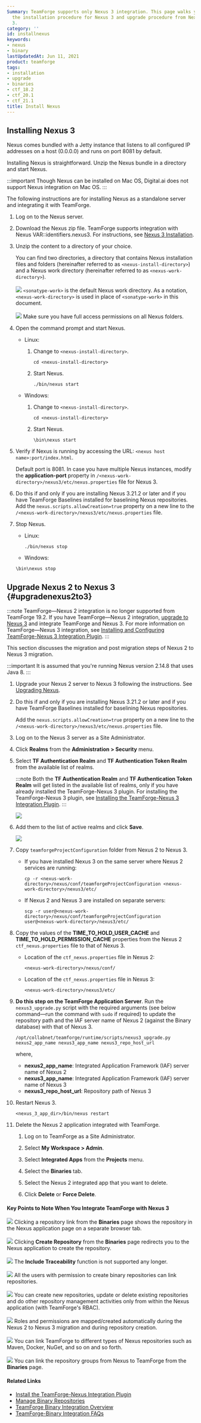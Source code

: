 ```yaml
---
Summary: TeamForge supports only Nexus 3 integration. This page walks you through
  the installation procedure for Nexus 3 and upgrade procedure from Nexus 2 to Nexus
  3.
category: ''
id: installnexus
keywords:
- nexus
- binary
lastUpdatedAt: Jun 11, 2021
product: teamforge
tags:
- installation
- upgrade
- binaries
- ctf_18.2
- ctf_20.1
- ctf_21.1
title: Install Nexus
---
```


## Installing Nexus 3

Nexus comes bundled with a Jetty instance that listens to all configured IP addresses on a host (0.0.0.0) and runs on port 8081 by default.

Installing Nexus is straightforward. Unzip the Nexus bundle in a directory and start Nexus.

:::important
Though Nexus can be installed on Mac OS, Digital.ai does not support Nexus integration on Mac OS.
:::

The following instructions are for installing Nexus as a standalone server and integrating it with TeamForge.

1. Log on to the Nexus server.
2. Download the Nexus zip file. TeamForge supports integration with Nexus VAR::identifiers.nexus3. For instructions, see [Nexus 3 Installation](https://help.sonatype.com/repomanager3/installation).
3. Unzip the content to a directory of your choice.

   You can find two directories, a directory that contains Nexus installation files and folders (hereinafter referred to as `<nexus-install-directory>`) and a Nexus work directory (hereinafter referred to as `<nexus-work-directory>`).
   <br></br>
   ![](/docs/assets/images/status-success-small.png) `<sonatype-work>` is the default Nexus work directory. As a notation, `<nexus-work-directory>` is used in place of `<sonatype-work>` in this document.<br></br>
   ![](/docs/assets/images/status-success-small.png) Make sure you have full access permissions on all Nexus folders.
4. Open the command prompt and start Nexus.
   * Linux:

     1. Change to `<nexus-install-directory>`.

        ```linux
        cd <nexus-install-directory>
        ````     
     2. Start Nexus.

        ```linux
        ./bin/nexus start
        ````
   * Windows:

     1. Change to `<nexus-install-directory>`.

        ```msdos
        cd <nexus-install-directory>
        ````    
     2.  Start Nexus.

         ```msdos
         \bin\nexus start
         ````

5. Verify if Nexus is running by accessing the URL: `<nexus host name>:port/index.html`.

   Default port is 8081. In case you have multiple Nexus instances, modify the **application-port** property in `/<nexus-work-directory>/nexus3/etc/nexus.properties` file for Nexus 3.

<!-- Artifact artf413434 : Update the nexus installation document for CTF release 20.1 -->

6. Do this if and only if you are installing Nexus 3.21.2 or later and if you have TeamForge Baselines installed for baselining Nexus repositories.
   Add the `nexus.scripts.allowCreation=true` property on a new line to the `/<nexus-work-directory>/nexus3/etc/nexus.properties` file.
   
7. Stop Nexus.
   * Linux:
     ```linux
     ./bin/nexus stop
     ````
   * Windows:
   ```msdos
   \bin\nexus stop
   ````

## Upgrade Nexus 2 to Nexus 3 {#upgradenexus2to3}

:::note
TeamForge—Nexus 2 integration is no longer supported from TeamForge 19.2. If you have TeamForge—Nexus 2 integration, [upgrade to Nexus 3](../IntegrationPages/installnexus#upgradenexus2to3) and integrate TeamForge and Nexus 3. For more information on TeamForge&mdash;Nexus 3 integration, see [Installing and Configuring TeamForge-Nexus 3 Integration Plugin](./installnexusplugin#installtfnexus3plugin).
:::

This section discusses the migration and post migration steps of Nexus 2 to Nexus 3 migration.

:::important
It is assumed that you're running Nexus version 2.14.8 that uses Java 8.
:::

1. Upgrade your Nexus 2 server to Nexus 3 following the instructions. See [Upgrading Nexus](https://help.sonatype.com/repomanager3/installation-and-upgrades/upgrading-from-nexus-repository-manager-2).
2. Do this if and only if you are installing Nexus 3.21.2 or later and if you have TeamForge Baselines installed for baselining Nexus repositories.

   Add the `nexus.scripts.allowCreation=true` property on a new line to the `/<nexus-work-directory>/nexus3/etc/nexus.properties` file.

3. Log on to the Nexus 3 server as a Site Administrator.
4. Click **Realms** from the **Administration > Security** menu.
5. Select **TF Authentication Realm** and **TF Authentication Token Realm** from the available list of realms.

   :::note
   Both the **TF Authentication Realm** and **TF Authentication Token Realm** will get listed in the available list of realms, only if you have already installed the TeamForge-Nexus 3 plugin. For installing the TeamForge-Nexus 3 plugin, see [Installing the TeamForge-Nexus 3 Integration Plugin](./installnexusplugin#installtfnexus3plugin).
   :::
   
   ![](/docs/assets/images/nexus-3-authentication.png)

6. Add them to the list of active realms and click **Save**.
   
   ![](/docs/assets/images/nexus-3-authentication-2.png)    

7. Copy `teamforgeProjectConfiguration` folder from Nexus 2 to Nexus 3.

   * If you have installed Nexus 3 on the same server where Nexus 2 services are running:

     ```shell
     cp -r <nexus-work-directory>/nexus/conf/teamforgeProjectConfiguration <nexus-work-directory>/nexus3/etc/
     ````

   * If Nexus 2 and Nexus 3 are installed on separate servers:

     ```shell
     scp -r user@<nexus-work-directory>/nexus/conf/teamforgeProjectConfiguration user@<nexus-work-directory>/nexus3/etc/
     ````

8. Copy the values of the **TIME_TO_HOLD_USER_CACHE** and **TIME_TO_HOLD_PERMISSION_CACHE** properties from the Nexus 2 `ctf_nexus.properties` file to that of Nexus 3.

   * Location of the `ctf_nexus.properties` file in Nexus 2:

     ```shell
     <nexus-work-directory>/nexus/conf/      
     ````

   * Location of the `ctf_nexus.properties` file in Nexus 3:

     ```shell
     <nexus-work-directory>/nexus3/etc/
     ````

9. **Do this step on the TeamForge Application Server**. Run the `nexus3_upgrade.py` script with the required arguments (see below command—run the command with `sudo` if required) to update the repository path and the IAF server name of Nexus 2 (against the Binary database) with that of Nexus 3.

   ```shell
   /opt/collabnet/teamforge/runtime/scripts/nexus3_upgrade.py nexus2_app_name nexus3_app_name nexus3_repo_host_url
   ````

   where,

   * **nexus2_app_name**: Integrated Application Framework (IAF) server name of Nexus 2
   * **nexus3_app_name**: Integrated Application Framework (IAF) server name of Nexus 3
   * **nexus3_repo_host_url**: Repository path of Nexus 3

10. Restart Nexus 3.

    ```shell
    <nexus_3_app_dir>/bin/nexus restart
    ````

11. Delete the Nexus 2 application integrated with TeamForge.   

    1. Log on to TeamForge as a Site Administrator.

    2. Select **My Workspace > Admin**.

    3. Select **Integrated Apps** from the **Projects** menu.

    4. Select the **Binaries** tab.

    5. Select the Nexus 2 integrated app that you want to delete.

    6. Click **Delete** or **Force Delete**.

#### Key Points to Note When You Integrate TeamForge with Nexus 3


![](/docs/assets/images/status-success-small.png) Clicking a repository link from the **Binaries** page shows the repository in the Nexus application page on a separate browser tab. <br></br>
![](/docs/assets/images/status-success-small.png) Clicking **Create Repository** from the **Binaries** page redirects you to the Nexus application to create the repository. <br></br>
![](/docs/assets/images/status-success-small.png) The **Include Traceability** function is not supported any longer. <br></br>
![](/docs/assets/images/status-success-small.png) All the users with permission to create binary repositories can link repositories. <br></br>
![](/docs/assets/images/status-success-small.png) You can create new repositories, update or delete existing repositories and do other repository management activities only from within the Nexus application (with TeamForge's RBAC). <br></br>
![](/docs/assets/images/status-success-small.png) Roles and permissions are mapped/created automatically during the Nexus 2 to Nexus 3 migration and during repository creation. <br></br>
![](/docs/assets/images/status-success-small.png) You can link TeamForge to different types of Nexus repositories such as Maven, Docker, NuGet, and so on and so forth. <br></br>
![](/docs/assets/images/status-success-small.png) You can link the repository groups from Nexus to TeamForge from the **Binaries** page. 

#### Related Links

* [Install the TeamForge-Nexus Integration Plugin](../IntegrationPages/installnexusplugin)
* [Manage Binary Repositories](../IntegrationPages/managebinaryrepos)
* [TeamForge Binary Integration Overview](../IntegrationPages/managebinaries)
* [TeamForge-Binary Integration FAQs](../FAQPages/binaries-faqs)

